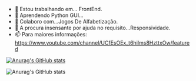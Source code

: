 - 🔭 Estou trabalhando em... FrontEnd.
- 🌱 Aprendendo Python GUI...
- 👯 Colaboro com...Jogos De Alfabetização.
- 🤔 A procura insensante por ajuda no requisito...Responsividade.
- 📫 Para maiores informações:
   https://www.youtube.com/channel/UCfEsOEx_t6hiIms8HzttxOw/featured

[![Anurag's GitHub stats](https://github-readme-stats.vercel.app/api?username=maisquejogos)](https://github.com/maisquejogos/github-readme-stats)

![Anurag's GitHub stats](https://github-readme-stats.vercel.app/api?username=maisquejogos&show_icons=true)
